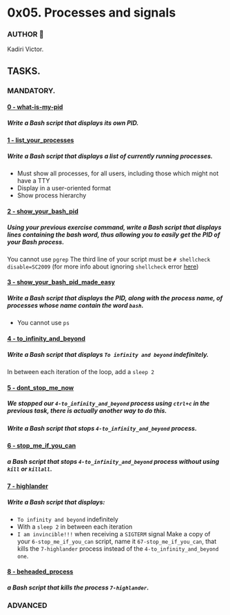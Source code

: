 # 0x05. Processes and signals

### AUTHOR :open_book:
Kadiri Victor.

## TASKS.

### MANDATORY.
#### [0 - what-is-my-pid]()
#####	Write a Bash script that displays its own PID.

#### [1 - list_your_processes]()
#####	Write a Bash script that displays a list of currently running processes.	
* Must show all processes, for all users, including those which might not have a TTY
* Display in a user-oriented format
* Show process hierarchy

#### [2 - show_your_bash_pid]()
#####	Using your previous exercise command, write a Bash script that displays lines containing the bash word, thus allowing you to easily get the PID of your Bash process.
You cannot use `pgrep`
The third line of your script must be `# shellcheck disable=SC2009` (for more info about ignoring `shellcheck` error [here](https://github.com/koalaman/shellcheck/wiki/Ignore))

#### [3 - show_your_bash_pid_made_easy]()
#####	Write a Bash script that displays the PID, along with the process name, of processes whose name contain the word `bash`.

* You cannot use `ps`

#### [4 - to_infinity_and_beyond]()
#####	Write a Bash script that displays `To infinity and beyond` indefinitely.	
In between each iteration of the loop, add a `sleep 2`

#### [5 - dont_stop_me_now]()
#####	We stopped our `4-to_infinity_and_beyond` process using `ctrl+c` in the previous task, there is actually another way to do this.
##### Write a Bash script that stops `4-to_infinity_and_beyond` process.

#### [6 - stop_me_if_you_can]()
#####	a Bash script that stops `4-to_infinity_and_beyond` process without using `kill` or `killall`.

#### [7 - highlander]()
#####	Write a Bash script that displays:

* `To infinity and beyond` indefinitely
* With a `sleep 2` in between each iteration
* `I am invincible!!!` when receiving a `SIGTERM` signal
Make a copy of your `6-stop_me_if_you_can` script, name it `67-stop_me_if_you_can`, that kills the `7-highlander` process instead of the `4-to_infinity_and_beyond one`.

#### [8 - beheaded_process]()
#####	 a Bash script that kills the process `7-highlander`.

### ADVANCED
#### []()
#####	

#### []()
#####	

#### []()
#####
